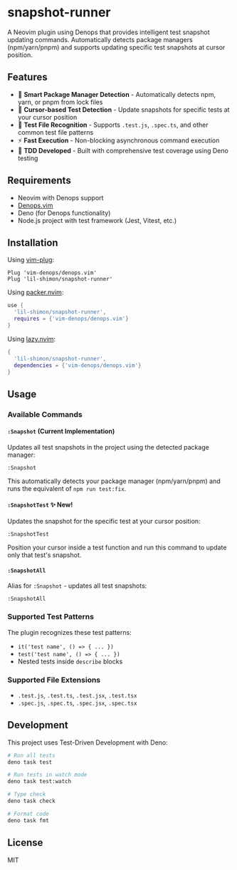 # snapshot-runner

A Neovim plugin using Denops that provides intelligent test snapshot updating commands. Automatically detects package managers (npm/yarn/pnpm) and supports updating specific test snapshots at cursor position.

## Features

- 🚀 **Smart Package Manager Detection** - Automatically detects npm, yarn, or pnpm from lock files
- 🎯 **Cursor-based Test Detection** - Update snapshots for specific tests at your cursor position
- 📁 **Test File Recognition** - Supports `.test.js`, `.spec.ts`, and other common test file patterns
- ⚡ **Fast Execution** - Non-blocking asynchronous command execution
- 🔧 **TDD Developed** - Built with comprehensive test coverage using Deno testing

## Requirements

- Neovim with Denops support
- [Denops.vim](https://github.com/vim-denops/denops.vim)
- Deno (for Denops functionality)
- Node.js project with test framework (Jest, Vitest, etc.)

## Installation

Using [vim-plug](https://github.com/junegunn/vim-plug):

```vim
Plug 'vim-denops/denops.vim'
Plug 'lil-shimon/snapshot-runner'
```

Using [packer.nvim](https://github.com/wbthomason/packer.nvim):

```lua
use {
  'lil-shimon/snapshot-runner',
  requires = {'vim-denops/denops.vim'}
}
```

Using [lazy.nvim](https://github.com/folke/lazy.nvim):

```lua
{
  'lil-shimon/snapshot-runner',
  dependencies = {'vim-denops/denops.vim'}
}
```

## Usage

### Available Commands

#### `:Snapshot` (Current Implementation)
Updates all test snapshots in the project using the detected package manager:

```vim
:Snapshot
```

This automatically detects your package manager (npm/yarn/pnpm) and runs the equivalent of `npm run test:fix`.

#### `:SnapshotTest` ✨ New!
Updates the snapshot for the specific test at your cursor position:

```vim
:SnapshotTest
```

Position your cursor inside a test function and run this command to update only that test's snapshot.

#### `:SnapshotAll`
Alias for `:Snapshot` - updates all test snapshots:

```vim
:SnapshotAll
```

### Supported Test Patterns

The plugin recognizes these test patterns:
- `it('test name', () => { ... })`
- `test('test name', () => { ... })`
- Nested tests inside `describe` blocks

### Supported File Extensions

- `.test.js`, `.test.ts`, `.test.jsx`, `.test.tsx`
- `.spec.js`, `.spec.ts`, `.spec.jsx`, `.spec.tsx`

## Development

This project uses Test-Driven Development with Deno:

```bash
# Run all tests
deno task test

# Run tests in watch mode
deno task test:watch

# Type check
deno task check

# Format code
deno task fmt
```

## License

MIT